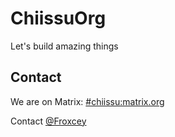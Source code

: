 # ChiissuOrg

Let's build amazing things

## Contact

We are on Matrix: [#chiissu:matrix.org](https://matrix.to/#/#chiissu:matrix.org)

Contact [@Froxcey](https://github.com/froxcey)
